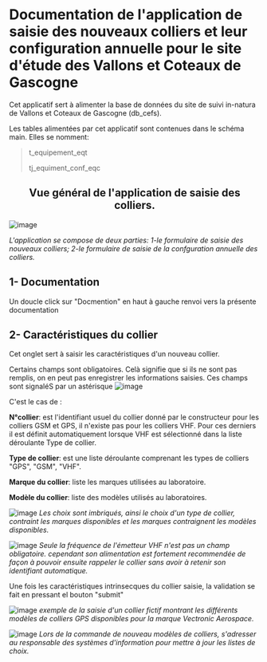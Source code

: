 # Documentation de l'application de saisie des nouveaux colliers et leur configuration annuelle pour le site d'étude des Vallons et Coteaux de Gascogne

Cet applicatif sert à alimenter la base de données du site de suivi in-natura de Vallons et Coteaux de Gascogne (db_cefs).

Les tables alimentées par cet applicatif sont contenues dans le schéma main. Elles se nomment:

> t_equipement_eqt
>
> tj_equiment_conf_eqc
>

<h2 align="center">Vue général de l'application de saisie des colliers.</h2>

![image](https://user-images.githubusercontent.com/39738426/130599362-d0a8be18-3b64-4784-ae44-71d3b31dd6b9.png)

*L'application se compose de deux parties: 1-le formulaire de saisie des nouveaux colliers; 2-le formulaire de saisie de la confguration annuelle des colliers.*

## 1- Documentation

Un doucle click sur "Docmention" en haut à gauche renvoi vers la présente documentation

## 2- Caractéristiques du collier

Cet onglet sert à saisir les caractéristiques d'un nouveau collier.

Certains champs sont obligatoires. Celà signifie que si ils ne sont pas remplis, on en peut pas enregistrer les informations saisies.
Ces champs sont signaléS par un astérisque ![image](https://user-images.githubusercontent.com/39738426/125034814-596b0e00-e091-11eb-8d1c-7e83ac4d02fe.png)

C'est le cas de :

**N°collier**: est l'identifiant usuel du collier donné par le constructeur pour les colliers GSM et GPS, il n'existe pas pour les colliers VHF. Pour ces derniers il est définit automatiquement lorsque VHF est sélectionné dans la liste déroulante Type de collier.

**Type de collier**: est une liste déroulante comprenant les types de colliers "GPS", "GSM", "VHF".

**Marque du collier**: liste les marques utilisées au laboratoire.

**Modèle du collier**: liste des modèles utilisés au laboratoires.

![image](https://user-images.githubusercontent.com/39738426/125033795-0fcdf380-e090-11eb-93de-3538ba08a5b4.png)
*Les choix sont imbriqués, ainsi le choix d'un type de collier, contraint les marques disponibles et les marques contraignent les modèles disponibles.* 

![image](https://user-images.githubusercontent.com/39738426/125033795-0fcdf380-e090-11eb-93de-3538ba08a5b4.png)
*Seule la fréquence de l'émetteur VHF n'est pas un champ obligatoire. cependant son alimentation est fortement recommendée de façon à pouvoir ensuite rappeler le collier sans avoir à retenir son identifiant automatique.*

Une fois les caractéristiques intrinsecques du collier saisie, la validation se fait en pressant el bouton "submit"

![image](https://user-images.githubusercontent.com/39738426/130601782-4ce1e93f-eae4-418a-b2f4-7318105d853a.png)
*exemple de la saisie d'un collier fictif montrant les différents modèles de colliers GPS disponibles pour la marque Vectronic Aerospace.*

![image](https://user-images.githubusercontent.com/39738426/125033795-0fcdf380-e090-11eb-93de-3538ba08a5b4.png)
*Lors de la commande de nouveau modèles de colliers, s'adresser au responsable des systèmes d'information pour mettre à jour les listes de choix.*

